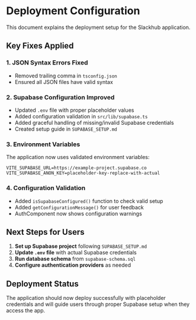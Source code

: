 # Deployment Configuration

This document explains the deployment setup for the Slackhub application.

## Key Fixes Applied

### 1. JSON Syntax Errors Fixed
- Removed trailing comma in `tsconfig.json` 
- Ensured all JSON files have valid syntax

### 2. Supabase Configuration Improved
- Updated `.env` file with proper placeholder values
- Added configuration validation in `src/lib/supabase.ts`
- Added graceful handling of missing/invalid Supabase credentials
- Created setup guide in `SUPABASE_SETUP.md`

### 3. Environment Variables
The application now uses validated environment variables:
```env
VITE_SUPABASE_URL=https://example-project.supabase.co
VITE_SUPABASE_ANON_KEY=placeholder-key-replace-with-actual
```

### 4. Configuration Validation
- Added `isSupabaseConfigured()` function to check valid setup
- Added `getConfigurationMessage()` for user feedback
- AuthComponent now shows configuration warnings

## Next Steps for Users

1. **Set up Supabase project** following `SUPABASE_SETUP.md`
2. **Update `.env` file** with actual Supabase credentials
3. **Run database schema** from `supabase-schema.sql`
4. **Configure authentication providers** as needed

## Deployment Status

The application should now deploy successfully with placeholder credentials and will guide users through proper Supabase setup when they access the app.